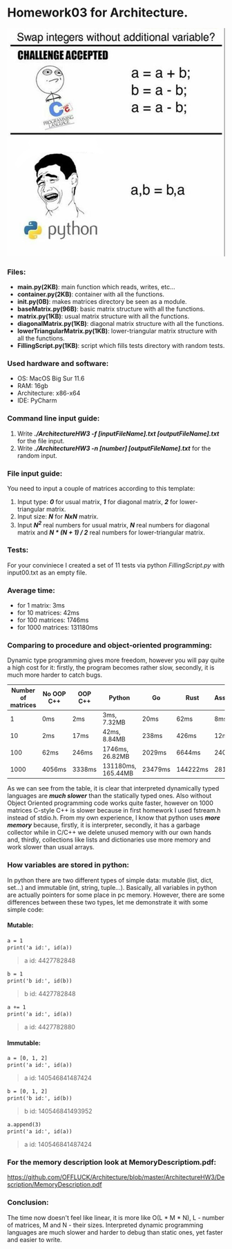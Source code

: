 # Homework03 for Architecture.

![alt text](https://github.com/OFFLUCK/Architecture/blob/master/ArchitectureHW3/meme.png)

### Files:
- **main.py(2KB)**: main function which reads, writes, etc...
- **container.py(2KB)**: container with all the functions.
- **__init__.py(0B)**: makes matrices directory be seen as a module.
- **baseMatrix.py(96B)**: basic matrix structure with all the functions.
- **matrix.py(1KB)**: usual matrix structure with all the functions.
- **diagonalMatrix.py(1KB)**: diagonal matrix structure with all the functions.
- **lowerTriangularMatrix.py(1KB)**: lower-triangular matrix structure with all the functions.
- **FillingScript.py(1KB)**: script which fills tests directory with random tests.

### Used hardware and software:
- OS: MacOS Big Sur 11.6
- RAM: 16gb
- Architecture: x86-x64
- IDE: PyCharm

### Command line input guide:
1) Write ***./ArchitectureHW3 -f [inputFileName].txt [outputFileName].txt*** for the file input.
2) Write ***./ArchitectureHW3 -n [number] [outputFileName].txt*** for the random input.

### File input guide:

You need to input a couple of matrices according to this template:

1) Input type: ***0*** for usual matrix, ***1*** for diagonal matrix, ***2*** for lower-triangular matrix.
2) Input size: ***N*** for ***NxN*** matrix.
3) Input ***N<sup>2</sup>*** real numbers for usual matrix, ***N*** real numbers for diagonal matrix and ***N * (N + 1) / 2*** real numbers for lower-triangular matrix.

### Tests:
For your conviniece I created a set of 11 tests via python *FillingScript.py* with input00.txt as an empty file.

### Average time:
- for 1 matrix: 3ms
- for 10 matrices: 42ms
- for 100 matrices: 1746ms
- for 1000 matrices: 131180ms

### Comparing to procedure and object-oriented programming:
Dynamic type programming gives more freedom, however you will pay quite a high cost for it: firstly, the program becomes rather slow, secondly, it is much more harder to catch bugs.

|Number of matrices|  No OOP C++  |   OOP C++   |      Python      |    Go    |    Rust    |  Assembler  |
|------------------|--------------|-------------|------------------|----------|------------|-------------|
|1                 |0ms           |2ms          |3ms, 7.32MB       |20ms      |62ms        |8ms          |
|10                |2ms           |17ms         |42ms, 8.84MB      |238ms     |426ms       |12ms         |
|100               |62ms          |246ms        |1746ms, 26.82MB   |2029ms    |6644ms      |240ms        |
|1000              |4056ms        |3338ms       |131180ms, 165.44MB|23479ms   |144222ms    |2811ms       |

As we can see from the table, it is clear that interpreted dynamically typed languages are ***much slower*** than the statically typed ones. Also without Object Oriented programming code works quite faster, however on 1000 matrices C-style C++ is slower because in first homework I used fstream.h instead of stdio.h. From my own experience, I know that python uses ***more memory*** because, firstly, it is interpreter, secondly, it has a garbage collector while in C/C++ we delete unused memory with our own hands and, thirdly, collections like lists and dictionaries use more memory and work slower than usual arrays.

### How variables are stored in python:
In python there are two different types of simple data: mutable (list, dict, set...) and immutable (int, string, tuple...). Basically, all variables in python are actually pointers for some place in pc memory. However, there are some differences between these two types, let me demonstrate it with some simple code:

#### Mutable:

    a = 1
    print('a id:', id(a))
>a id: 4427782848

    b = 1
    print('b id:', id(b))
>b id: 4427782848

    a += 1
    print('a id:', id(a))
>a id: 4427782880

#### Immutable:

    a = [0, 1, 2]
    print('a id:', id(a))
>a id: 140546841487424

    b = [0, 1, 2]
    print('b id:', id(b))
>b id: 140546841493952

    a.append(3)
    print('a id:', id(a))
>a id: 140546841487424

### For the memory description look at MemoryDescriptiom.pdf:
https://github.com/OFFLUCK/Architecture/blob/master/ArchitectureHW3/Description/MemoryDescription.pdf

### Conclusion:
The time now doesn't feel like linear, it is more like O(L * M * N), L - number of matrices, M and N - their sizes. Interpreted dynamic programming languages are much slower and harder to debug than static ones, yet faster and easier to write.
